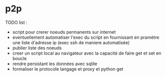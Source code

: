 # p2p

TODO list : 
  - script pour crerer noeuds permanents sur internet
  - eventuellement automatiser l'exec du script en fournissant en pramètre une liste d'adresse ip (exec ssh de maniere automatisée)
  - publier liste des noeuds
  - creer un script local au navigateur avec la capacité de faire get et set en boucle
  - rendre persistant les données avec sqlite
  - formaliser le protocole langage et proxy et python get
